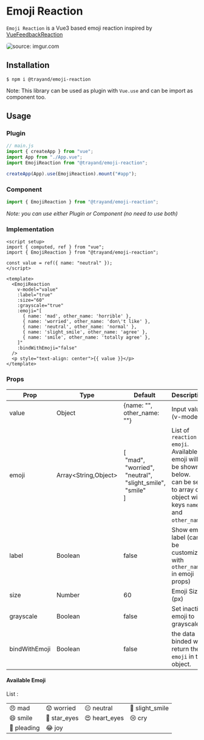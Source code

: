 # Emoji Reaction

`Emoji Reaction` is a Vue3 based emoji reaction inspired by [VueFeedbackReaction](https://www.npmjs.com/package/vue-feedback-reaction)

<img style="border-radius: 5px;" src="https://i.imgur.com/pBXjht6.gif" title="source: imgur.com" />

## Installation

```
$ npm i @trayand/emoji-reaction
```

Note: This library can be used as plugin with `Vue.use` and can be import as component too.

## Usage

### Plugin

```mjs
// main.js
import { createApp } from "vue";
import App from "./App.vue";
import EmojiReaction from "@trayand/emoji-reaction";

createApp(App).use(EmojiReaction).mount("#app");
```

### Component

```js
import { EmojiReaction } from "@trayand/emoji-reaction";
```

_Note: you can use either Plugin or Component (no need to use both)_

### Implementation

```vue
<script setup>
import { computed, ref } from "vue";
import { EmojiReaction } from "@trayand/emoji-reaction";

const value = ref({ name: "neutral" });
</script>

<template>
  <EmojiReaction
    v-model="value"
    :label="true"
    :size="60"
    :grayscale="true"
    :emoji="[
      { name: 'mad', other_name: 'horrible' },
      { name: 'worried', other_name: 'don\'t like' },
      { name: 'neutral', other_name: 'normal' },
      { name: 'slight_smile', other_name: 'agree' },
      { name: 'smile', other_name: 'totally agree' },
    ]"
    :bindWithEmoji="false"
  />
  <p style="text-align: center">{{ value }}</p>
</template>
```

### Props

| Prop          | Type                 | Default                                                                                                  | Description                                                                                                                           |
| ------------- | -------------------- | -------------------------------------------------------------------------------------------------------- | ------------------------------------------------------------------------------------------------------------------------------------- |
| value         | Object               | {name: "", other_name: ""}                                                                               | Input value (v-model)                                                                                                                 |
| emoji         | Array<String,Object> | [<br>&nbsp;"mad",<br>&nbsp;"worried",<br>&nbsp;"neutral",<br>&nbsp;"slight_smile",<br>&nbsp;"smile"<br>] | List of `reaction emoji`.<br>Available emoji will be shown below.<br>can be set to array of object with keys `name` and `other_name`. |
| label         | Boolean              | false                                                                                                    | Show emoji label (can be customized with `other_name` in emoji props)                                                                 |
| size          | Number               | 60                                                                                                       | Emoji Size (px)                                                                                                                       |
| grayscale     | Boolean              | false                                                                                                    | Set inactive emoji to grayscale                                                                                                       |
| bindWithEmoji | Boolean              | false                                                                                                    | the data binded will return the `emoji` in the object.                                                                                |

#### Available Emoji

List :

|             |              |               |                 |
| ----------- | ------------ | ------------- | --------------- |
| 😠 mad      | 😟 worried   | 😐 neutral    | 🙂 slight_smile |
| 😄 smile    | 🤩 star_eyes | 😍 heart_eyes | 😢 cry          |
| 🥺 pleading | 😂 joy       |
